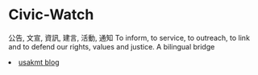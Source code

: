 # Civic-Watch
公告, 文宣, 資訊, 建言, 活動, 通知 
To inform, to service, to outreach, to link and to defend our rights, values and justice. A bilingual bridge
<p>
<li> <a href="http://classic-blog.udn.com/usakmt" > usakmt blog </a></li></p>
